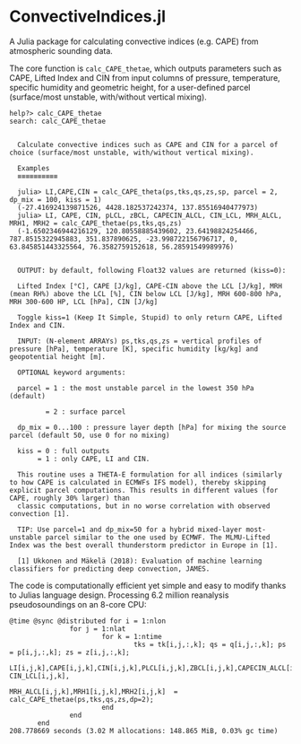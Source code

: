 # ConvectiveIndices.jl
A Julia package for calculating convective indices (e.g. CAPE) from atmospheric sounding data.

The core function is ```calc_CAPE_thetae```, which outputs parameters such as CAPE, Lifted Index and CIN from input columns of pressure, temperature, specific humidity and geometric height, for a user-defined parcel (surface/most unstable, with/without vertical mixing).

```
help?> calc_CAPE_thetae
search: calc_CAPE_thetae


  Calculate convective indices such as CAPE and CIN for a parcel of choice (surface/most unstable, with/without vertical mixing).

  Examples
  ≡≡≡≡≡≡≡≡≡≡

  julia> LI,CAPE,CIN = calc_CAPE_theta(ps,tks,qs,zs,sp, parcel = 2, dp_mix = 100, kiss = 1)
  (-27.416924139871526, 4428.182537242374, 137.85516940477973)
  julia> LI, CAPE, CIN, pLCL, zBCL, CAPECIN_ALCL, CIN_LCL, MRH_ALCL, MRH1, MRH2 = calc_CAPE_thetae(ps,tks,qs,zs)
  (-1.6502346944216129, 120.80558885439602, 23.64198824254466, 787.8515322945883, 351.837890625, -23.998722156796717, 0, 63.845851443325564, 76.3582759152618, 56.28591549989976)


  OUTPUT: by default, following Float32 values are returned (kiss=0):

  Lifted Index [°C], CAPE [J/kg], CAPE-CIN above the LCL [J/kg], MRH (mean RH%) above the LCL [%], CIN below LCL [J/kg], MRH 600-800 hPa, MRH 300-600 HP, LCL [hPa], CIN [J/kg]

  Toggle kiss=1 (Keep It Simple, Stupid) to only return CAPE, Lifted Index and CIN.

  INPUT: (N-element ARRAYs) ps,tks,qs,zs = vertical profiles of pressure [hPa], temperature [K], specific humidity [kg/kg] and geopotential height [m].

  OPTIONAL keyword arguments:

  parcel = 1 : the most unstable parcel in the lowest 350 hPa (default)

         = 2 : surface parcel

  dp_mix = 0...100 : pressure layer depth [hPa] for mixing the source parcel (default 50, use 0 for no mixing)

  kiss = 0 : full outputs
       = 1 : only CAPE, LI and CIN.

  This routine uses a THETA-E formulation for all indices (similarly to how CAPE is calculated in ECMWFs IFS model), thereby skipping explicit parcel computations. This results in different values (for CAPE, roughly 30% larger) than
  classic computations, but in no worse correlation with observed convection [1].

  TIP: Use parcel=1 and dp_mix=50 for a hybrid mixed-layer most-unstable parcel similar to the one used by ECMWF. The MLMU-Lifted Index was the best overall thunderstorm predictor in Europe in [1].

  [1] Ukkonen and Mäkelä (2018): Evaluation of machine learning classifiers for predicting deep convection, JAMES.
```

The code is computationally efficient yet simple and easy to modify thanks to Julias language design. 
Processing 6.2 million reanalysis pseudosoundings on an 8-core CPU:

```
@time @sync @distributed for i = 1:nlon
               for j = 1:nlat
                       for k = 1:ntime
                               tks = tk[i,j,:,k]; qs = q[i,j,:,k]; ps = p[i,j,:,k]; zs = z[i,j,:,k];
                                LI[i,j,k],CAPE[i,j,k],CIN[i,j,k],PLCL[i,j,k],ZBCL[i,j,k],CAPECIN_ALCL[i,j,k], CIN_LCL[i,j,k],        
                                MRH_ALCL[i,j,k],MRH1[i,j,k],MRH2[i,j,k]  = calc_CAPE_thetae(ps,tks,qs,zs,dp=2);
                       end
               end
       end
208.778669 seconds (3.02 M allocations: 148.865 MiB, 0.03% gc time)
```
